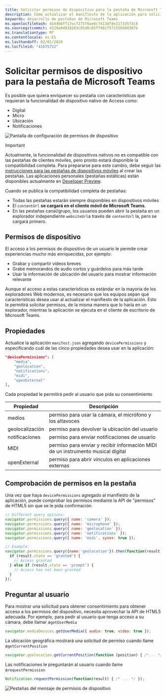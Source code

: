 ```yaml
---
title: Solicitar permisos de dispositivo para la pestaña de Microsoft Teams
description: Cómo actualizar el manifiesto de la aplicación para solicitar acceso a características nativas que suelen requerir el consentimiento del usuario
keywords: desarrollo de pestañas de Microsoft Teams
ms.openlocfilehash: 454466ff17ecf275f6ae6c7413df8e117335f3c8
ms.sourcegitcommit: 4329a94918263c85d6c65ff401f571556b80307b
ms.translationtype: MT
ms.contentlocale: es-ES
ms.lasthandoff: 02/01/2020
ms.locfileid: "41675712"
---
```

# <a name="request-device-permissions-for-your-microsoft-teams-tab"></a>Solicitar permisos de dispositivo para la pestaña de Microsoft Teams

Es posible que quiera enriquecer su pestaña con características que requieran la funcionalidad de dispositivo nativo de Access como:

* Digital
* Micro
* Ubicación
* Notificaciones

![Pantalla de configuración de permisos de dispositivo](~/assets/images/tabs/device-permissions.png)

> [!IMPORTANT]
> Actualmente, la funcionalidad de dispositivos nativos no es compatible con las pestañas de clientes móviles, pero pronto estará disponible la compatibilidad completa. Para prepararse para este cambio, debe seguir las [instrucciones para las pestañas de dispositivos móviles](~/tabs/design/tabs-mobile.md) al crear las pestañas. Las aplicaciones personales (pestañas estáticas) están disponibles actualmente en [Developer Preview](~/resources/dev-preview/developer-preview-intro.md).
>
> Cuando se publica la compatibilidad completa de pestañas:
>
> * Todas las pestañas estarán siempre disponibles en dispositivos móviles
> * El `contentUrl` **se cargará en el cliente móvil de Microsoft Teams**.
> * En las pestañas canal/grupo, los usuarios pueden abrir la pestaña en un explorador independiente `websiteUrl`a través de `contentUrl` la, pero se cargará primero.  

## <a name="device-permissions"></a>Permisos de dispositivo

El acceso a los permisos de dispositivo de un usuario le permite crear experiencias mucho más enriquecidas, por ejemplo:

* Grabar y compartir vídeos breves
* Grabe memorandos de audio cortos y guárdelos para más tarde
* Usar la información de ubicación del usuario para mostrar información relevante

Aunque el acceso a estas características es estándar en la mayoría de los exploradores Web modernos, es necesario que los equipos sepan qué características desea usar al actualizar el manifiesto de la aplicación. Esto le permitirá solicitar permisos, de la misma manera que lo haría en un explorador, mientras la aplicación se ejecuta en el cliente de escritorio de Microsoft Teams.

## <a name="properties"></a>Propiedades

Actualice la aplicación `manifest.json` agregando `devicePermissions` y especificando cuál de las cinco propiedades desea usar en la aplicación:

``` json
"devicePermissions": [
    "media",
    "geolocation",
    "notifications",
    "midi",
    "openExternal"
],
```

Cada propiedad le permitirá pedir al usuario que pida su consentimiento

| Propiedad      | Descripción   |
| --- | --- |
| medios         | permiso para usar la cámara, el micrófono y los altavoces |
| geolocalización   | permiso para devolver la ubicación del usuario      |
| notificaciones | permiso para enviar notificaciones de usuario      |
| MIDI          | permiso para enviar y recibir información MIDI de un instrumento musical digital   |
| openExternal  | permiso para abrir vínculos en aplicaciones externas  |

## <a name="checking-permissions-from-your-tab"></a>Comprobación de permisos en la pestaña

Una vez que haya `devicePermissions` agregado al manifiesto de la aplicación, puede comprobar los permisos mediante la API de "permisos" de HTML5 sin que se le pida confirmación.

``` Javascript
// Different query options:
navigator.permissions.query({ name: 'camera' });
navigator.permissions.query({ name: 'microphone' });
navigator.permissions.query({ name: 'geolocation' });
navigator.permissions.query({ name: 'notifications' });
navigator.permissions.query({ name: 'midi', sysex: true });

// Example:
navigator.permissions.query({name:'geolocation'}).then(function(result) {
  if (result.state == 'granted') {
    // Access granted
  } else if (result.state == 'prompt') {
    // Access has not been granted
  }
});
```

## <a name="prompting-the-user"></a>Preguntar al usuario

Para mostrar una solicitud para obtener consentimiento para obtener acceso a los permisos del dispositivo, necesita aprovechar la API de HTML5 adecuada. Por ejemplo, para pedir al usuario que tenga acceso a su cámara, debe llamar a`getUserMedia`

```Javascript
navigator.mediaDevices.getUserMedia({ audio: true, video: true });
```

La ubicación geográfica mostrará una solicitud de permiso cuando llame a`getCurrentPosition`

```Javascript
navigator.geolocation.getCurrentPosition(function (position) { /*... */ });
```

Las notificaciones le preguntarán al usuario cuando llame a`requestPermission`

```Javascript
Notification.requestPermission(function(result) { /* ... */ });
```

![Pestañas del mensaje de permisos de dispositivo](~/assets/images/tabs/device-permissions-prompt.png)